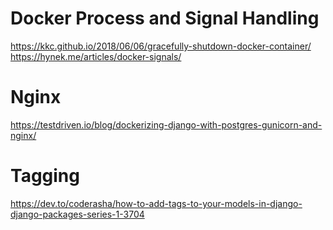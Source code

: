 # Docker Process and Signal Handling

https://kkc.github.io/2018/06/06/gracefully-shutdown-docker-container/
https://hynek.me/articles/docker-signals/

# Nginx

https://testdriven.io/blog/dockerizing-django-with-postgres-gunicorn-and-nginx/

# Tagging

https://dev.to/coderasha/how-to-add-tags-to-your-models-in-django-django-packages-series-1-3704
